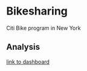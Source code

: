 # Bikesharing
Citi Bike program in New York

## Analysis
[link to dashboard]( https://public.tableau.com/shared/6R23J337S?:display_count=n&:origin=viz_share_link)
